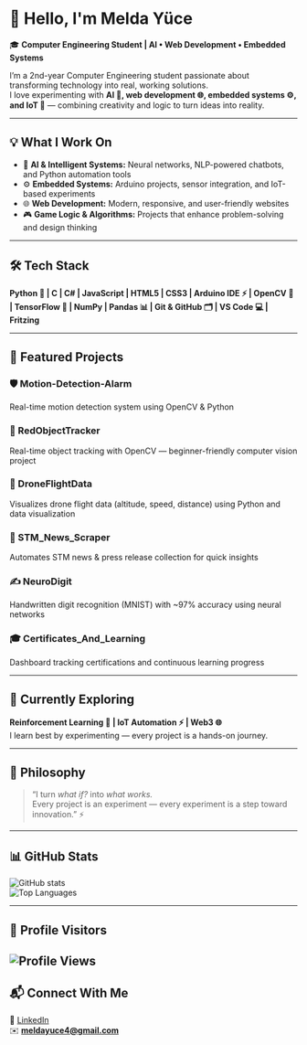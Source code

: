 # 👋 Hello, I'm Melda Yüce  

🎓 **Computer Engineering Student | AI • Web Development • Embedded Systems**  

I’m a 2nd-year Computer Engineering student passionate about transforming technology into real, working solutions.  
I love experimenting with **AI 🤖, web development 🌐, embedded systems ⚙️, and IoT 🌟** — combining creativity and logic to turn ideas into reality.  

---

## 💡 What I Work On  
- 🤖 **AI & Intelligent Systems:** Neural networks, NLP-powered chatbots, and Python automation tools  
- ⚙️ **Embedded Systems:** Arduino projects, sensor integration, and IoT-based experiments  
- 🌐 **Web Development:** Modern, responsive, and user-friendly websites  
- 🎮 **Game Logic & Algorithms:** Projects that enhance problem-solving and design thinking  

---

## 🛠 Tech Stack  
**Python 🐍 | C | C# | JavaScript | HTML5 | CSS3 | Arduino IDE ⚡ | OpenCV 📸 | TensorFlow 🧠 | NumPy | Pandas 📊 | Git & GitHub 🗂 | VS Code 💻 | Fritzing**

---

## 🚀 Featured Projects  

### 🛡️ Motion-Detection-Alarm  
Real-time motion detection system using OpenCV & Python  

### 🔴 RedObjectTracker  
Real-time object tracking with OpenCV — beginner-friendly computer vision project  

### 🚁 DroneFlightData  
Visualizes drone flight data (altitude, speed, distance) using Python and data visualization  

### 📰 STM_News_Scraper  
Automates STM news & press release collection for quick insights  

### ✍️ NeuroDigit  
Handwritten digit recognition (MNIST) with ~97% accuracy using neural networks  

### 🎓 Certificates_And_Learning  
Dashboard tracking certifications and continuous learning progress  

---

## 🌱 Currently Exploring  
**Reinforcement Learning 🤖 | IoT Automation ⚡ | Web3 🌐**  
I learn best by experimenting — every project is a hands-on journey.  

---

## 💬 Philosophy  
> “I turn *what if?* into *what works.*  
> Every project is an experiment — every experiment is a step toward innovation.” ⚡  

---

## 📊 GitHub Stats  
![GitHub stats](https://github-readme-stats.vercel.app/api?username=MeldaYuceee&show_icons=true&theme=radical)  
![Top Languages](https://github-readme-stats.vercel.app/api/top-langs/?username=MeldaYuceee&layout=compact&theme=radical)  



---
## 👀 Profile Visitors
![Profile Views](https://komarev.com/ghpvc/?username=Melda-Yuce&color=blue) 
---
## 📬 Connect With Me  
📎 [LinkedIn](https://www.linkedin.com/in/melda-y%C3%BCce-35411333b/)  
✉️ **meldayuce4@gmail.com**  
